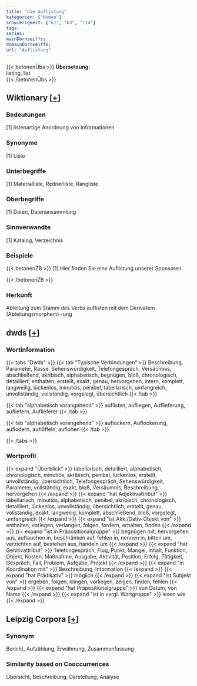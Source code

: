 ```yaml
---
title: "die Auflistung"
kategorien: ["Nomen"]
schwierigkeit: ["k1", "h3", "r14"]
tags:
series:
mainDornseiffs:
domainDornseiffs:
url: "Auflistung"
---
```


{{< betonenÜbs >}}
**Übersetzung:**  
listing, list  
{{< /betonenÜbs >}}

## Wiktionary [[+](https://de.wiktionary.org/wiki/Auflistung)]

### Bedeutungen
[1] listenartige Anordnung von Informationen  

### Synonyme
[1] Liste  

### Unterbegriffe
[1] Materialliste, Rednerliste, Rangliste  

### Oberbegriffe
[1] Daten, Datenansammlung  

### Sinnverwandte
[1] Katalog, Verzeichnis  

### Beispiele
{{< betonenZB >}}
[1] Hier finden Sie eine Auflistung unserer Sponsoren.  

{{< /betonenZB >}}
### Herkunft
Ableitung zum Stamm des Verbs auflisten mit dem Derivatem (Ableitungsmorphem) -ung  



## dwds [[+](https://www.dwds.de/wb/Auflistung)]

### Wortinformation
{{< tabs "Dwds" >}}
{{< tab "Typische Verbindungen" >}}
Beschreibung, Parameter, Rasse, Sehenswürdigkeit, Telefongespräch, Versäumnis, abschließend, akribisch, alphabetisch, begnügen, bloß, chronologisch, detailliert, enthalten, erstellt, exakt, genau, hervorgehen, intern, komplett, langweilig, lückenlos, minutiös, penibel, tabellarisch, umfangreich, unvollständig, vollständig, vorgelegt, übersichtlich
{{< /tab >}}

{{< tab "alphabetisch vorangehend" >}}
auflisten, aufliegen, Auflieferung, aufliefern, Auflieferer
{{< /tab >}}

{{< tab "alphabetisch vorangehend" >}}
auflockern, Auflockerung, auflodern, auflöffeln, auflohen
{{< /tab >}}

{{< /tabs >}}

### Wortprofil
{{< expand "Überblick" >}} tabellarisch, detailliert, alphabetisch, chronologisch, minutiös, akribisch, penibel, lückenlos, erstellt, unvollständig, übersichtlich, Telefongespräch, Sehenswürdigkeit, Parameter, vollständig, exakt, bloß, Versäumnis, Beschreibung, hervorgehen {{< /expand >}}
{{< expand "hat Adjektivattribut" >}} tabellarisch, minutiös, alphabetisch, penibel, akribisch, chronologisch, detailliert, lückenlos, unvollständig, übersichtlich, erstellt, genau, vollständig, exakt, langweilig, komplett, abschließend, bloß, vorgelegt, umfangreich {{< /expand >}}
{{< expand "ist Akk./Dativ-Objekt von" >}} enthalten, vorlegen, verlangen, folgen, fordern, erhalten, finden {{< /expand >}}
{{< expand "ist in Präpositionalgruppe" >}} begnügen mit, hervorgehen aus, auftauchen in, beschränken auf, fehlen in, nennen in, bitten um, verzichten auf, bestehen aus, handeln um {{< /expand >}}
{{< expand "hat Genitivattribut" >}} Telefongespräch, Flug, Punkt, Mangel, Inhalt, Funktion, Objekt, Kosten, Maßnahme, Ausgabe, Aktivität, Position, Erfolg, Tätigkeit, Gespräch, Fall, Problem, Aufgabe, Projekt {{< /expand >}}
{{< expand "in Koordination mit" >}} Beschreibung, Information {{< /expand >}}
{{< expand "hat Prädikativ" >}} möglich {{< /expand >}}
{{< expand "ist Subjekt von" >}} ergeben, folgen, klingen, vorliegen, zeigen, finden, fehlen {{< /expand >}}
{{< expand "hat Präpositionalgruppe" >}} von Datum, von Name {{< /expand >}}
{{< expand "ist in vergl. Wortgruppe" >}} lesen wie {{< /expand >}}

## Leipzig Corpora [[+](https://corpora.uni-leipzig.de/en/res?word=Auflistung&corpusId=deu_newscrawl-public_2018)]


### Synonym
Bericht, Aufzählung, Erwähnung, Zusammenfassung


### Similarity based on Cooccurrences
Übersicht, Beschreibung, Darstellung, Analyse

